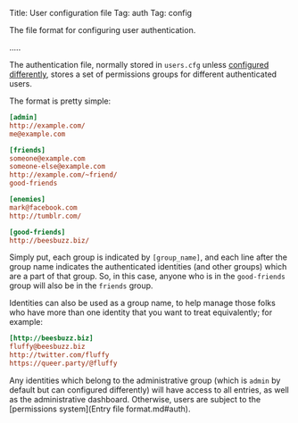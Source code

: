 Title: User configuration file
Tag: auth
Tag: config

The file format for configuring user authentication.

.....

The authentication file, normally stored in `users.cfg` unless [configured differently](/api/python), stores a set of permissions groups for different authenticated users.

The format is pretty simple:

```cfg
[admin]
http://example.com/
me@example.com

[friends]
someone@example.com
someone-else@example.com
http://example.com/~friend/
good-friends

[enemies]
mark@facebook.com
http://tumblr.com/

[good-friends]
http://beesbuzz.biz/
```

Simply put, each group is indicated by `[group_name]`, and each line after the group name indicates the authenticated identities (and other groups) which are a part of that group. So, in this case, anyone who is in the `good-friends` group will also be in the `friends` group.

Identities can also be used as a group name, to help manage those folks who have more than one identity that you want to treat equivalently; for example:

```cfg
[http://beesbuzz.biz]
fluffy@beesbuzz.biz
http://twitter.com/fluffy
https://queer.party/@fluffy
```

Any identities which belong to the administrative group (which is `admin` by default but can configured differently) will have access to all entries, as well as the administrative dashboard. Otherwise, users are subject to the [permissions system](Entry file format.md#auth).
